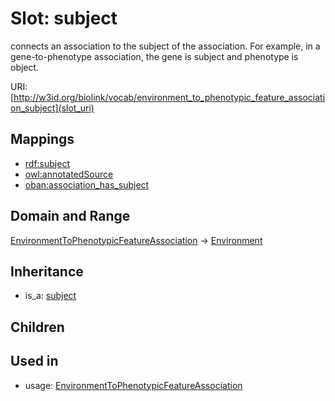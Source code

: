 # Slot: subject


connects an association to the subject of the association. For example, in a gene-to-phenotype association, the gene is subject and phenotype is object.

URI: [http://w3id.org/biolink/vocab/environment_to_phenotypic_feature_association_subject](slot_uri)
## Mappings

 * [rdf:subject](http://purl.obolibrary.org/obo/rdf_subject)
 * [owl:annotatedSource](http://purl.obolibrary.org/obo/owl_annotatedSource)
 * [oban:association_has_subject](http://purl.obolibrary.org/obo/oban_association_has_subject)
## Domain and Range

[EnvironmentToPhenotypicFeatureAssociation](EnvironmentToPhenotypicFeatureAssociation.md) -> [Environment](Environment.md)
## Inheritance

 *  is_a: [subject](subject.md)
## Children

## Used in

 *  usage: [EnvironmentToPhenotypicFeatureAssociation](EnvironmentToPhenotypicFeatureAssociation.md)
